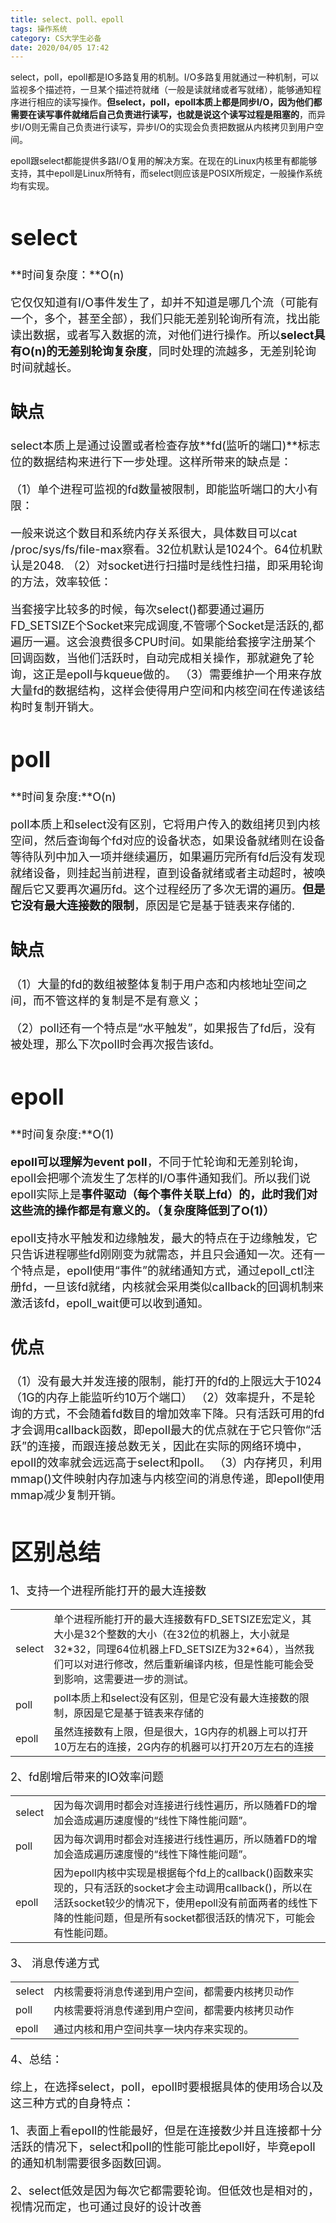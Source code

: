```yaml
---
title: select、poll、epoll
tags: 操作系统
category: CS大学生必备
date: 2020/04/05 17:42
---
```


select，poll，epoll都是IO多路复用的机制。I/O多路复用就通过一种机制，可以监视多个描述符，一旦某个描述符就绪（一般是读就绪或者写就绪），能够通知程序进行相应的读写操作。**但select，poll，epoll本质上都是同步I/O，因为他们都需要在读写事件就绪后自己负责进行读写，也就是说这个读写过程是阻塞的**，而异步I/O则无需自己负责进行读写，异步I/O的实现会负责把数据从内核拷贝到用户空间。 

epoll跟select都能提供多路I/O复用的解决方案。在现在的Linux内核里有都能够支持，其中epoll是Linux所特有，而select则应该是POSIX所规定，一般操作系统均有实现。

<font size=4>

# select

**时间复杂度：**O(n)

它仅仅知道有I/O事件发生了，却并不知道是哪几个流（可能有一个，多个，甚至全部），我们只能无差别轮询所有流，找出能读出数据，或者写入数据的流，对他们进行操作。所以**select具有O(n)的无差别轮询复杂度**，同时处理的流越多，无差别轮询时间就越长。

## 缺点

select本质上是通过设置或者检查存放**fd(监听的端口)**标志位的数据结构来进行下一步处理。这样所带来的缺点是：

（1）单个进程可监视的fd数量被限制，即能监听端口的大小有限：

一般来说这个数目和系统内存关系很大，具体数目可以cat /proc/sys/fs/file-max察看。32位机默认是1024个。64位机默认是2048.
（2）对socket进行扫描时是线性扫描，即采用轮询的方法，效率较低：

当套接字比较多的时候，每次select()都要通过遍历FD_SETSIZE个Socket来完成调度,不管哪个Socket是活跃的,都遍历一遍。这会浪费很多CPU时间。如果能给套接字注册某个回调函数，当他们活跃时，自动完成相关操作，那就避免了轮询，这正是epoll与kqueue做的。
（3）需要维护一个用来存放大量fd的数据结构，这样会使得用户空间和内核空间在传递该结构时复制开销大。

# poll

**时间复杂度:**O(n)

poll本质上和select没有区别，它将用户传入的数组拷贝到内核空间，然后查询每个fd对应的设备状态，如果设备就绪则在设备等待队列中加入一项并继续遍历，如果遍历完所有fd后没有发现就绪设备，则挂起当前进程，直到设备就绪或者主动超时，被唤醒后它又要再次遍历fd。这个过程经历了多次无谓的遍历。**但是它没有最大连接数的限制**，原因是它是基于链表来存储的.

## 缺点

（1）大量的fd的数组被整体复制于用户态和内核地址空间之间，而不管这样的复制是不是有意义；

（2）poll还有一个特点是“水平触发”，如果报告了fd后，没有被处理，那么下次poll时会再次报告该fd。



# epoll

**时间复杂度:**O(1)

**epoll可以理解为event poll**，不同于忙轮询和无差别轮询，epoll会把哪个流发生了怎样的I/O事件通知我们。所以我们说epoll实际上是**事件驱动（每个事件关联上fd）**的，此时我们对这些流的操作都是有意义的。**（复杂度降低到了O(1)）**

epoll支持水平触发和边缘触发，最大的特点在于边缘触发，它只告诉进程哪些fd刚刚变为就需态，并且只会通知一次。还有一个特点是，epoll使用“事件”的就绪通知方式，通过epoll_ctl注册fd，一旦该fd就绪，内核就会采用类似callback的回调机制来激活该fd，epoll_wait便可以收到通知。

## 优点

（1）没有最大并发连接的限制，能打开的fd的上限远大于1024（1G的内存上能监听约10万个端口）
（2）效率提升，不是轮询的方式，不会随着fd数目的增加效率下降。只有活跃可用的fd才会调用callback函数，即epoll最大的优点就在于它只管你“活跃”的连接，而跟连接总数无关，因此在实际的网络环境中，epoll的效率就会远远高于select和poll。
（3）内存拷贝，利用mmap()文件映射内存加速与内核空间的消息传递，即epoll使用mmap减少复制开销。

 

# 区别总结

1、支持一个进程所能打开的最大连接数

|        |                                                              |
| ------ | ------------------------------------------------------------ |
| select | 单个进程所能打开的最大连接数有FD_SETSIZE宏定义，其大小是32个整数的大小（在32位的机器上，大小就是32\*32，同理64位机器上FD_SETSIZE为32\*64），当然我们可以对进行修改，然后重新编译内核，但是性能可能会受到影响，这需要进一步的测试。 |
| poll   | poll本质上和select没有区别，但是它没有最大连接数的限制，原因是它是基于链表来存储的 |
| epoll  | 虽然连接数有上限，但是很大，1G内存的机器上可以打开10万左右的连接，2G内存的机器可以打开20万左右的连接 |

2、fd剧增后带来的IO效率问题

|        |                                                              |
| ------ | ------------------------------------------------------------ |
| select | 因为每次调用时都会对连接进行线性遍历，所以随着FD的增加会造成遍历速度慢的“线性下降性能问题”。 |
| poll   | 因为每次调用时都会对连接进行线性遍历，所以随着FD的增加会造成遍历速度慢的“线性下降性能问题”。 |
| epoll  | 因为epoll内核中实现是根据每个fd上的callback()函数来实现的，只有活跃的socket才会主动调用callback()，所以在活跃socket较少的情况下，使用epoll没有前面两者的线性下降的性能问题，但是所有socket都很活跃的情况下，可能会有性能问题。 |

3、 消息传递方式

|        |                                                  |
| ------ | ------------------------------------------------ |
| select | 内核需要将消息传递到用户空间，都需要内核拷贝动作 |
| poll   | 内核需要将消息传递到用户空间，都需要内核拷贝动作 |
| epoll  | 通过内核和用户空间共享一块内存来实现的。         |



4、总结：

综上，在选择select，poll，epoll时要根据具体的使用场合以及这三种方式的自身特点：

1、表面上看epoll的性能最好，但是在连接数少并且连接都十分活跃的情况下，select和poll的性能可能比epoll好，毕竟epoll的通知机制需要很多函数回调。

2、select低效是因为每次它都需要轮询。但低效也是相对的，视情况而定，也可通过良好的设计改善